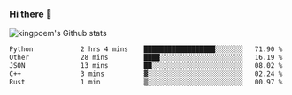 ### Hi there 👋

![kingpoem's Github stats](https://github-readme-stats.vercel.app/api?username=kingpoem&show_icons=true)

  <!--START_SECTION:waka-->

```txt
Python            2 hrs 4 mins    ██████████████████░░░░░░░   71.90 %
Other             28 mins         ████░░░░░░░░░░░░░░░░░░░░░   16.19 %
JSON              13 mins         ██░░░░░░░░░░░░░░░░░░░░░░░   08.02 %
C++               3 mins          ▓░░░░░░░░░░░░░░░░░░░░░░░░   02.24 %
Rust              1 min           ▒░░░░░░░░░░░░░░░░░░░░░░░░   00.97 %
```

<!--END_SECTION:waka-->
<!--
**kingpoem/kingpoem** is a ✨ _special_ ✨ repository because its `README.md` (this file) appears on your GitHub profile.

Here are some ideas to get you started:

- 🔭 I’m currently working on ...
- 🌱 I’m currently learning ...
- 👯 I’m looking to collaborate on ...
- 🤔 I’m looking for help with ...
- 💬 Ask me about ...
- 📫 How to reach me: ...
- 😄 Pronouns: ...
- ⚡ Fun fact: ...
-->
